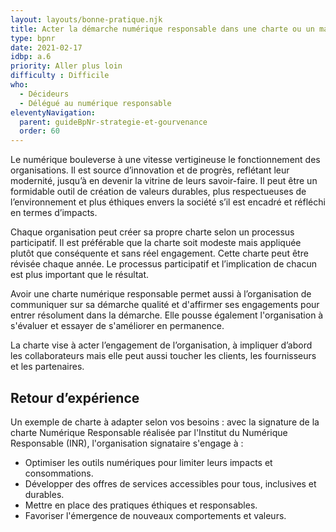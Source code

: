 ```yaml
---
layout: layouts/bonne-pratique.njk
title: Acter la démarche numérique responsable dans une charte ou un manifeste
type: bpnr
date: 2021-02-17
idbp: a.6
priority: Aller plus loin
difficulty : Difficile
who:
  - Décideurs
  - Délégué au numérique responsable 
eleventyNavigation:
  parent: guideBpNr-strategie-et-gourvenance
  order: 60
---
```


Le numérique bouleverse à une vitesse vertigineuse le fonctionnement des organisations. Il est source d’innovation et de progrès, reflétant leur modernité, jusqu’à en devenir la vitrine de leurs savoir-faire. Il peut être un formidable outil de création de valeurs durables, plus respectueuses de l’environnement et plus éthiques envers la société s’il est encadré et réfléchi en termes d’impacts.

Chaque organisation peut créer sa propre charte selon un processus participatif. Il est préférable que la charte soit modeste mais appliquée plutôt que conséquente et sans réel engagement. Cette charte peut être révisée chaque année. Le processus participatif et l’implication de chacun est plus important que le résultat.

Avoir une charte numérique responsable permet aussi à l’organisation de communiquer sur sa démarche qualité et d'affirmer ses engagements pour entrer résolument dans la démarche. Elle pousse également l'organisation à s'évaluer et essayer de s'améliorer en permanence.

La charte vise à acter l’engagement de l’organisation, à impliquer d’abord les collaborateurs mais elle peut aussi toucher les clients, les fournisseurs et les partenaires.

## Retour d’expérience 
Un exemple de charte à adapter selon vos besoins : avec la signature de la charte Numérique Responsable réalisée par l'Institut du Numérique Responsable (INR), l'organisation signataire s'engage à : 
* Optimiser les outils numériques pour limiter leurs impacts et consommations.
* Développer des offres de services accessibles pour tous, inclusives et durables.
* Mettre en place des pratiques éthiques et responsables.
* Favoriser l'émergence de nouveaux comportements et valeurs.
